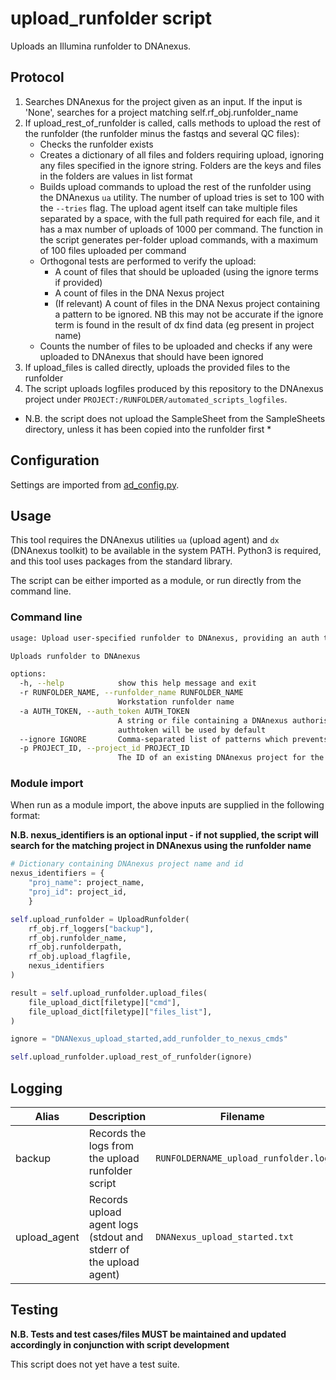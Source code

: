 
# upload_runfolder script

Uploads an Illumina runfolder to DNAnexus.

## Protocol

1. Searches DNAnexus for the project given as an input. If the input is 'None', searches for a project matching self.rf_obj.runfolder_name
2. If upload_rest_of_runfolder is called, calls methods to upload the rest of the runfolder (the runfolder minus the fastqs and several QC files):
    * Checks the runfolder exists
    * Creates a dictionary of all files and folders requiring upload, ignoring any files specified in the ignore string. Folders are the keys and files in the folders are values in list format
    * Builds upload commands to upload the rest of the runfolder using the DNAnexus `ua` utility. The number of upload tries is set to 100 with the `--tries` flag. The upload agent itself can take multiple files separated by a space, with the full path required for each file, and it has a max number of uploads of 1000 per command. The function in the script generates per-folder upload commands, with a maximum of 100 files uploaded per command
    * Orthogonal tests are performed to verify the upload:
        - A count of files that should be uploaded (using the ignore terms if provided)
        - A count of files in the DNA Nexus project
        - (If relevant) A count of files in the DNA Nexus project containing a pattern to be ignored. NB this may not be accurate if the ignore term is found in the result of dx find data (eg present in project name)
    * Counts the number of files to be uploaded and checks if any were uploaded to DNAnexus that should have been ignored
3. If upload_files is called directly, uploads the provided files to the runfolder                
4. The script uploads logfiles produced by this repository to the DNAnexus project under `PROJECT:/RUNFOLDER/automated_scripts_logfiles`.

* N.B. the script does not upload the SampleSheet from the SampleSheets directory, unless it has been copied into the runfolder first *

## Configuration

Settings are imported from [ad_config.py](../config/ad_config.py).

## Usage

This tool requires the DNAnexus utilities `ua` (upload agent) and `dx` (DNAnexus toolkit) to be available in the system PATH. Python3 is required, and this tool uses packages from the standard library.

The script can be either imported as a module, or run directly from the command line.

### Command line

```bash
usage: Upload user-specified runfolder to DNAnexus, providing an auth token, project ID to upload to, and any file patterns that should be ignored

Uploads runfolder to DNAnexus

options:
  -h, --help            show this help message and exit
  -r RUNFOLDER_NAME, --runfolder_name RUNFOLDER_NAME
                        Workstation runfolder name
  -a AUTH_TOKEN, --auth_token AUTH_TOKEN
                        A string or file containing a DNAnexus authorisation key used to access the DNAnexus project. If not specified, the config-specified
                        authtoken will be used by default
  --ignore IGNORE       Comma-separated list of patterns which prevents the file from being uploaded if any pattern is present in filename or filepath.
  -p PROJECT_ID, --project_id PROJECT_ID
                        The ID of an existing DNAnexus project for the given runfolder
```

### Module import

When run as a module import, the above inputs are supplied in the following format:

**N.B. nexus_identifiers is an optional input - if not supplied, the script will search for
the matching project in DNAnexus using the runfolder name**

```python
# Dictionary containing DNAnexus project name and id
nexus_identifiers = {
    "proj_name": project_name,
    "proj_id": project_id,
    }

self.upload_runfolder = UploadRunfolder(
    rf_obj.rf_loggers["backup"],
    rf_obj.runfolder_name,
    rf_obj.runfolderpath,
    rf_obj.upload_flagfile,
    nexus_identifiers
)

result = self.upload_runfolder.upload_files(
    file_upload_dict[filetype]["cmd"],
    file_upload_dict[filetype]["files_list"],
)

ignore = "DNANexus_upload_started,add_runfolder_to_nexus_cmds"

self.upload_runfolder.upload_rest_of_runfolder(ignore)
```

## Logging
| Alias | Description | Filename | Location |
| ------------------ | ------------------------------------------------------------------------------ | ----------------------------------------------------- | ---------------------------------------------------------------------------------- |
| backup | Records the logs from the upload runfolder script | `RUNFOLDERNAME_upload_runfolder.log` | `/usr/local/src/mokaguys/automate_demultiplexing_logfiles/upload_runfolder_script_logfiles/` |
| upload_agent | Records upload agent logs (stdout and stderr of the upload agent) | `DNANexus_upload_started.txt` | Within the runfolder |

## Testing

**N.B. Tests and test cases/files MUST be maintained and updated accordingly in conjunction with script development**

This script does not yet have a test suite.
